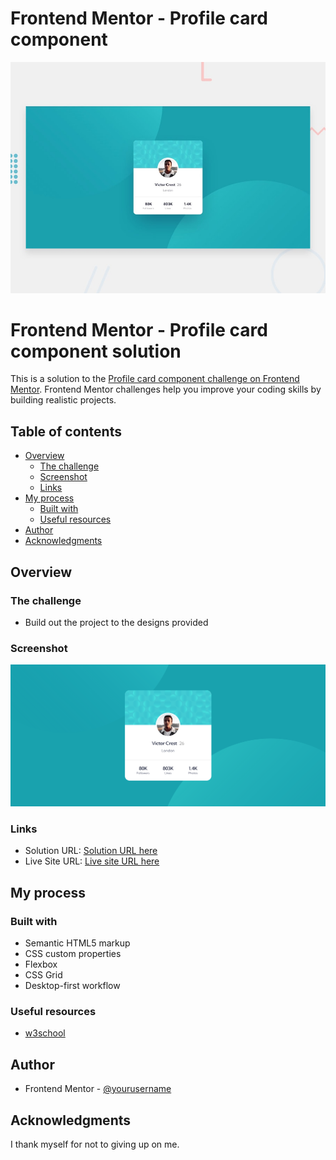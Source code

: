 # Frontend Mentor - Profile card component

![Design preview for the Profile card component coding challenge](./design/desktop-preview.jpg)

# Frontend Mentor - Profile card component solution

This is a solution to the [Profile card component challenge on Frontend Mentor](https://www.frontendmentor.io/challenges/profile-card-component-cfArpWshJ). Frontend Mentor challenges help you improve your coding skills by building realistic projects.

## Table of contents

- [Overview](#overview)
  - [The challenge](#the-challenge)
  - [Screenshot](#screenshot)
  - [Links](#links)
- [My process](#my-process)
  - [Built with](#built-with)
  - [Useful resources](#useful-resources)
- [Author](#author)
- [Acknowledgments](#acknowledgments)

## Overview

### The challenge

- Build out the project to the designs provided

### Screenshot

![](./solution/solution.png)

### Links

- Solution URL: [Solution URL here](https://github.com/Nabil19911/Frontend-Mentor-Profile-card-component)
- Live Site URL: [Live site URL here](https://nabil19911.github.io/Frontend-Mentor-Profile-card-component/)

## My process

### Built with

- Semantic HTML5 markup
- CSS custom properties
- Flexbox
- CSS Grid
- Desktop-first workflow

### Useful resources

- [w3school](https://www.w3school.com)

## Author

- Frontend Mentor - [@yourusername](https://www.frontendmentor.io/profile/yourusername)

## Acknowledgments

I thank myself for not to giving up on me.
